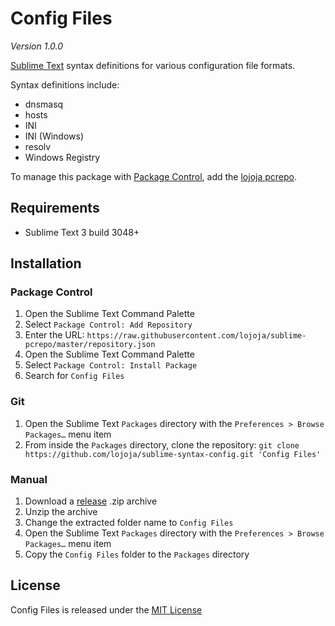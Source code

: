 Config Files
============

*Version 1.0.0*

[Sublime Text](https://www.sublimetext.com) syntax definitions for various configuration file formats.

Syntax definitions include:

* dnsmasq
* hosts
* INI
* INI (Windows)
* resolv
* Windows Registry

To manage this package with [Package Control](https://packagecontrol.io), add the [lojoja pcrepo](https://github.com/lojoja/sublime-pcrepo).


Requirements
------------

- Sublime Text 3 build 3048+


Installation
------------
### Package Control
1. Open the Sublime Text Command Palette
2. Select `Package Control: Add Repository`
3. Enter the URL: `https://raw.githubusercontent.com/lojoja/sublime-pcrepo/master/repository.json`
4. Open the Sublime Text Command Palette
5. Select `Package Control: Install Package`
6. Search for `Config Files`


### Git
1. Open the Sublime Text `Packages` directory with the `Preferences > Browse Packages…` menu item
2. From inside the `Packages` directory, clone the repository:
`git clone https://github.com/lojoja/sublime-syntax-config.git 'Config Files'`


### Manual
1. Download a [release](https://github.com/lojoja/sublime-syntax-config/releases) .zip archive
2. Unzip the archive
3. Change the extracted folder name to `Config Files`
4. Open the Sublime Text `Packages` directory with the `Preferences > Browse Packages…` menu item
5. Copy the `Config Files` folder to the `Packages` directory


License
-------

Config Files is released under the [MIT License](./LICENSE)
